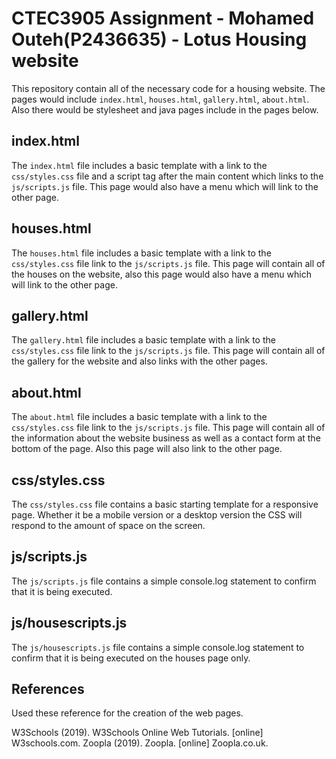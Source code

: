 # CTEC3905 Assignment - Mohamed Outeh(P2436635) - Lotus Housing website

This repository contain all of the necessary code for a housing website. The pages would include `index.html`, `houses.html`, `gallery.html`, `about.html`. Also there would be stylesheet and java pages include in the pages below.


## index.html

The `index.html` file includes a basic template with a link to the `css/styles.css` file and a script tag after the main content which links to the `js/scripts.js` file. This page would also have a menu which will link to the other page.

## houses.html

The `houses.html` file includes a basic template with a link to the `css/styles.css` file link to the `js/scripts.js` file. This page will contain all of the houses on the website, also this page would also have a menu which will link to the other page.

## gallery.html

The `gallery.html` file includes a basic template with a link to the `css/styles.css` file link to the `js/scripts.js` file. This page will contain all of the gallery for the website and also links with the other pages.

## about.html

The `about.html` file includes a basic template with a link to the `css/styles.css` file link to the `js/scripts.js` file. This page will contain all of the information about the website business as well as a contact form at the bottom of the page. Also this page will also link to the other page.

## css/styles.css

The `css/styles.css` file contains a basic starting template for a responsive page. Whether it be a mobile version or a desktop version the CSS will respond to the amount of space on the screen.

## js/scripts.js

The `js/scripts.js` file contains a simple console.log statement to confirm that it is being executed.

## js/housescripts.js

The `js/housescripts.js` file contains a simple console.log statement to confirm that it is being executed on the houses page only.

## References
Used these reference for the creation of the web pages.

W3Schools (2019). W3Schools Online Web Tutorials. [online] W3schools.com.
Zoopla (2019). Zoopla. [online] Zoopla.co.uk.

